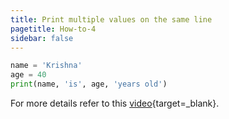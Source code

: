 ```yaml
---
title: Print multiple values on the same line
pagetitle: How-to-4
sidebar: false
---
```


```python
name = 'Krishna'
age = 40
print(name, 'is', age, 'years old')
```

For more details refer to this [video](https://youtu.be/gI-evmI4F7Y?feature=shared){target=_blank}.
